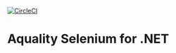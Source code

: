 [![CircleCI](https://circleci.com/gh/aquality-automation/aquality-selenium-dotnet/tree/master.svg?style=svg&circle-token=9a1c344f5eb82f04b923fd35eb57914188623ba0)](https://circleci.com/gh/aquality-automation/aquality-selenium-dotnet/tree/master)

# Aquality Selenium for .NET